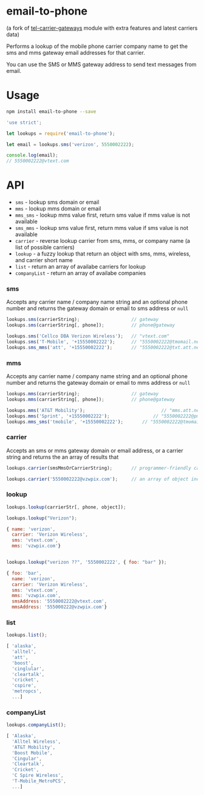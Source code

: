 email-to-phone
====================

(a fork of [tel-carrier-gateways](https://www.npmjs.com/package/tel-carrier-gateways) module with extra features and latest carriers data)

Performs a lookup of the mobile phone carrier company name to get the sms and mms gateway email addresses for that carrier.

You can use the SMS or MMS gateway address to send text messages from email.

Usage
===

```bash
npm install email-to-phone --save
```

```javascript
'use strict';

let lookups = require('email-to-phone');

let email = lookups.sms('verizon', 5550002222);

console.log(email);
// 5550002222@vtext.com
```

API
===

  * `sms` - lookup sms domain or email
  * `mms` - lookup mms domain or email
  * `mms_sms` - lookup mms value first, return sms value if mms value is not available
  * `sms_mms` - lookup sms value first, return mms value if sms value is not available
  * `carrier` - reverse lookup carrier from sms, mms, or company name (a list of possible carriers)
  * `lookup` - a fuzzy lookup that return an object with sms, mms, wireless, and carrier short name
  * `list` - return an array of availabe carriers for lookup
  * `companyList` - return an array of availabe companies

### sms

Accepts any carrier name / company name string and an optional phone number
and returns the gateway domain or email to sms address or `null`

```javascript
lookups.sms(carrierString);                   // gateway
lookups.sms(carrierString[, phone]);          // phone@gateway
```

```javascript
lookups.sms('Cellco DBA Verizon Wireless');   // "vtext.com"
lookups.sms('T-Mobile', '+15550002222');      // "5550002222@tmomail.net"
lookups.sms_mms('att', '+15550002222');       // "5550002222@txt.att.net"
```

### mms

Accepts any carrier name / company name string and an optional phone number
and returns the gateway domain or email to mms address or `null`

```javascript
lookups.mms(carrierString);                   // gateway
lookups.mms(carrierString[, phone]);          // phone@gateway
```

```javascript
lookups.mms('AT&T Mobility');                            // "mms.att.net"
lookups.mms('Sprint', '+15550002222');                // "5550002222@pm.sprint.com"
lookups.mms_sms('tmobile', '+15550002222');       // "5550002222@tmomail.net"
```

### carrier

Accepts an sms or mms gateway domain or email address, or a carrier string
and returns the an array of results that

```javascript
lookups.carrier(smsMmsOrCarrierString);       // programmer-friendly carrier name
```

```javascript
lookups.carrier('5550002222@vzwpix.com');     // an array of object included "verizon", "page plus"
```

### lookup

```javascript
lookups.lookup(carrierStr[, phone, object]);
```

```javascript
lookups.lookup("Verizon");

{ name: 'verizon',
  carrier: 'Verizon Wireless',
  sms: 'vtext.com',
  mms: 'vzwpix.com'}


lookups.lookup("verizon ??", '5550002222', { foo: "bar" });

{ foo: 'bar',
  name: 'verizon',
  carrier: 'Verizon Wireless',
  sms: 'vtext.com',
  mms: 'vzwpix.com',
  smsAddress: '5550002222@vtext.com',
  mmsAddress: '555000222@vzwpix.com'}
```

### list

```javascript
lookups.list();

[ 'alaska',
  'alltel',
  'att',
  'boost',
  'cinglular',
  'cleartalk',
  'cricket',
  'cspire',
  'metropcs',
  ...]

```

### companyList

```javascript
lookups.companyList();

[ 'Alaska',
  'Alltel Wireless',
  'AT&T Mobility',
  'Boost Mobile',
  'Cingular',
  'Cleartalk',
  'Cricket',
  'C Spire Wireless',
  'T-Mobile_MetroPCS',
  ...]

```
